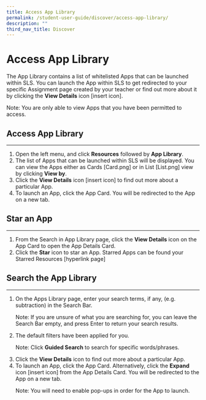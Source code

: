 ```yaml
---
title: Access App Library
permalink: /student-user-guide/discover/access-app-library/
description: ""
third_nav_title: Discover
---
```

<h1>Access App Library</h1>
	<p>The App Library contains a list of whitelisted Apps that can be launched within SLS. You can launch the App within SLS to get redirected to your specific Assignment page created by your teacher or find out more about it by clicking the <strong>View Details</strong> icon [insert icon].</p>
	<p>Note: You are only able to view Apps that you have been permitted to access.</p>
	<h2>Access App Library</h2>
	<hr>
	<ol>
		<li>Open the left menu, and click <strong>Resources</strong> followed by <strong>App Library</strong>.</li>
		<li>The list of Apps that can be launched within SLS will be displayed. You can view the Apps either as Cards [Card.png] or in List [List.png] view by clicking <strong>View by</strong>.</li>
		<li>Click the <strong>View Details</strong> icon [insert icon] to find out more about a particular App.</li>
		<li>To launch an App, click the App Card. You will be redirected to the App on a new tab.</li>
	</ol>
	<h2>Star an App</h2>
	<hr>
	<ol>
		<li>From the Search in App Library page, click the <strong>View Details</strong> icon on the App Card to open the App Details Card.</li>
		<li>Click the <strong>Star</strong> icon to star an App. Starred Apps can be found your Starred Resources [hyperlink page]</li>
	</ol>
	<h2>Search the App Library</h2>
	<hr>
	<ol>
		<li>On the Apps Library page, enter your search terms, if any, (e.g. subtraction) in the Search Bar.</li>
		<p>Note: If you are unsure of what you are searching for, you can leave the Search Bar empty, and press Enter to return your search results.</p>
		<li>The default filters have been applied for you.</li>
		<p>Note: Click <strong>Guided Search</strong> to search for specific words/phrases.</p>
		<li>Click the <strong>View Details</strong> icon to find out more about a particular App.</li>
		<li>To launch an App, click the App Card. Alternatively, click the <strong>Expand</strong> icon [insert icon] from the App Details Card. You will be redirected to the App on a new tab.</li>
		<p>Note: You will need to enable pop-ups in order for the App to launch.</p>
	</ol>
